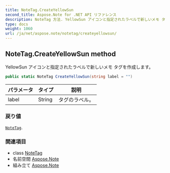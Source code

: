 ```yaml
---
title: NoteTag.CreateYellowSun
second_title: Aspose.Note for .NET API リファレンス
description: NoteTag 方法. YellowSun アイコンと指定されたラベルで新しいメモ タグを作成します
type: docs
weight: 1060
url: /ja/net/aspose.note/notetag/createyellowsun/
---
```

## NoteTag.CreateYellowSun method

YellowSun アイコンと指定されたラベルで新しいメモ タグを作成します。

```csharp
public static NoteTag CreateYellowSun(string label = "")
```

| パラメータ | タイプ | 説明 |
| --- | --- | --- |
| label | String | タグのラベル。 |

### 戻り値

[`NoteTag`](../).

### 関連項目

* class [NoteTag](../)
* 名前空間 [Aspose.Note](../../notetag/)
* 組み立て [Aspose.Note](../../../)



